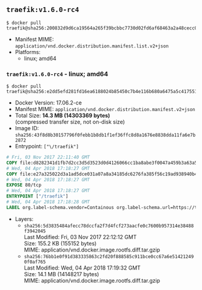 ## `traefik:v1.6.0-rc4`

```console
$ docker pull traefik@sha256:200832d9d6ca19564a265f39bcbbc7730d02fd6af68463a2a48cecc06861dc95
```

-	Manifest MIME: `application/vnd.docker.distribution.manifest.list.v2+json`
-	Platforms:
	-	linux; amd64

### `traefik:v1.6.0-rc4` - linux; amd64

```console
$ docker pull traefik@sha256:e2dd5efd281fd16ea6188024b85450c7b4e116b680a6475a5c4175511e1a0c88
```

-	Docker Version: 17.06.2-ce
-	Manifest MIME: `application/vnd.docker.distribution.manifest.v2+json`
-	Total Size: **14.3 MB (14303369 bytes)**  
	(compressed transfer size, not on-disk size)
-	Image ID: `sha256:43f8d8b30157796f0febb1b8db1f1ef36ffc8d8a1676e8838dda11fa6e7b2872`
-	Entrypoint: `["\/traefik"]`

```dockerfile
# Fri, 03 Nov 2017 22:11:40 GMT
COPY file:d8282341d1fb7d2cc3d5d3523d0d4126066cc1ba8abe3f0047a459b3a63a5653 in /etc/ssl/certs/ 
# Wed, 04 Apr 2018 17:18:27 GMT
COPY file:e27a325022d3a1ad5dce031a07a8a34185dc6276fa385f56c19ad938940b4843 in / 
# Wed, 04 Apr 2018 17:18:27 GMT
EXPOSE 80/tcp
# Wed, 04 Apr 2018 17:18:27 GMT
ENTRYPOINT ["/traefik"]
# Wed, 04 Apr 2018 17:18:28 GMT
LABEL org.label-schema.vendor=Containous org.label-schema.url=https://traefik.io org.label-schema.name=Traefik org.label-schema.description=A modern reverse-proxy org.label-schema.version=v1.6.0-rc4 org.label-schema.docker.schema-version=1.0
```

-	Layers:
	-	`sha256:5d3835484afecc78dccfa2f7d4fcf273aacfe0c7600b957314e38488f3942045`  
		Last Modified: Fri, 03 Nov 2017 22:12:12 GMT  
		Size: 155.2 KB (155152 bytes)  
		MIME: application/vnd.docker.image.rootfs.diff.tar.gzip
	-	`sha256:76bb1e0f91d383335863c2fd20f888585c911bce0cc67a6e514212490f0af765`  
		Last Modified: Wed, 04 Apr 2018 17:19:32 GMT  
		Size: 14.1 MB (14148217 bytes)  
		MIME: application/vnd.docker.image.rootfs.diff.tar.gzip
